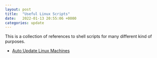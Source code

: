 ```yaml
---
layout: post
title:  "Useful Linux Scripts"
date:   2022-01-13 20:55:06 +0000
categories: update
---
```


This is a collection of references to shell scripts for many different kind of purposes.

- [Auto Update Linux Machines](https://gist.github.com/stefan736/87a4a1d4f35b387f9901c20aa181fa29#file-gistfile1-txt)